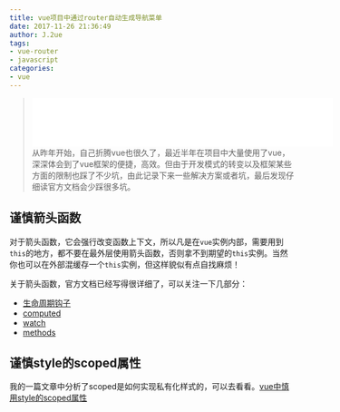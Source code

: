 ```yaml
---
title: vue项目中通过router自动生成导航菜单
date: 2017-11-26 21:36:49
author: J.2ue
tags:
- vue-router
- javascript
categories:
- vue
---
```


> <iframe frameborder="no" border="0" marginwidth="0" marginheight="0" width=530 height=86 src="//music.163.com/outchain/player?type=2&id=22677433&auto=0&height=66"></iframe>从昨年开始，自己折腾vue也很久了，最近半年在项目中大量使用了vue，深深体会到了vue框架的便捷，高效。但由于开发模式的转变以及框架某些方面的限制也踩了不少坑，由此记录下来一些解决方案或者坑，最后发现仔细读官方文档会少踩很多坑。

## 谨慎箭头函数

对于箭头函数，它会强行改变函数上下文，所以凡是在`vue`实例内部，需要用到`this`的地方，都不要在最外层使用箭头函数，否则拿不到期望的`this`实例。当然你也可以在外部混缓存一个`this`实例，但这样貌似有点自找麻烦！

关于箭头函数，官方文档已经写得很详细了，可以关注一下几部分：
- [生命周期钩子](https://cn.vuejs.org/v2/api/#选项-生命周期钩子)
- [computed](https://cn.vuejs.org/v2/api/#computed)
- [watch](https://cn.vuejs.org/v2/api/#watch)
- [methods](https://cn.vuejs.org/v2/api/#methods)

## 谨慎style的scoped属性

我的一篇文章中分析了scoped是如何实现私有化样式的，可以去看看。[vue中慎用style的scoped属性](https://2ue.github.io/2017/11/15/vue-style-scoped/)
